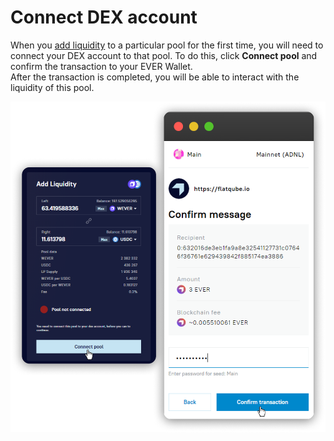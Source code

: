 # Connect DEX account

When you [add liquidity](add-liquidity.md) to a particular pool for the first time, you will need to connect your DEX account to that pool. To do this, click **Connect pool** and confirm the transaction to your EVER Wallet.\
After the transaction is completed, you will be able to interact with the liquidity of this pool.

![](<../../../.gitbook/assets/image (89).png>)
